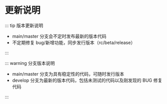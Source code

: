 # 更新说明

::: tip 版本更新说明

- main/master 分支会不定时发布最新的版本代码
- 不定期修复 bug/新增功能，同步发行版本（rc/beta/release）

:::

::: warning 分支版本说明

- main/master 分支为具有稳定性的代码，可随时发行版本
- develop 分支为最新的版本代码，包括未测试的代码以及刚发现的 BUG 修复代码

:::
